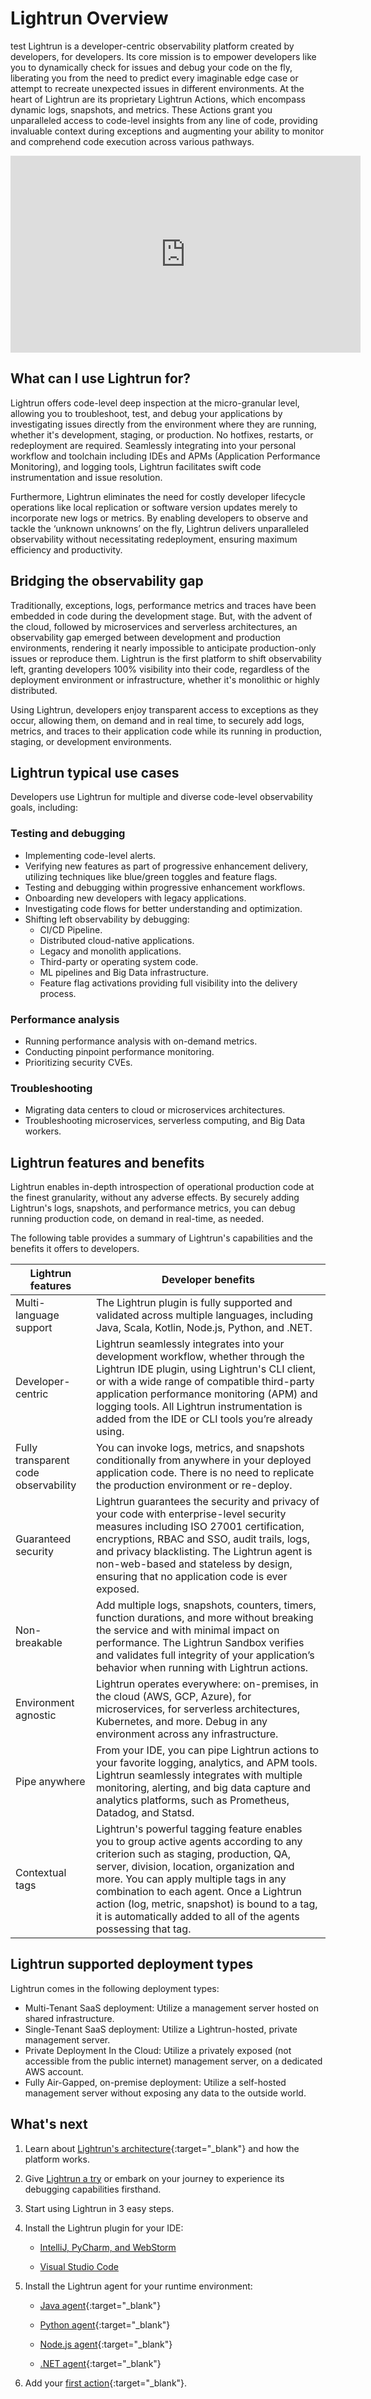 # Lightrun Overview

test
Lightrun is a developer-centric observability platform created by developers, for developers.  Its core mission is to empower developers like you to dynamically check for issues and debug your code on the fly, liberating you from the need to predict every imaginable edge case or attempt to recreate unexpected issues in different environments.
At the heart of Lightrun are its proprietary Lightrun Actions, which encompass dynamic logs, snapshots, and metrics. These Actions grant you unparalleled access to code-level insights from any line of code, providing invaluable context during exceptions and augmenting your ability to monitor and comprehend code execution across various pathways.

<iframe width="560" height="315" src="https://www.youtube.com/embed/z-mGBJQt7fM?si=7CLtzNyTn2Xfkmua" title="YouTube video player" frameborder="0" allow="accelerometer; autoplay; clipboard-write; encrypted-media; gyroscope; picture-in-picture; web-share" referrerpolicy="strict-origin-when-cross-origin" allowfullscreen></iframe>

## What can I use Lightrun for?

Lightrun offers code-level deep inspection at the micro-granular level, allowing you to troubleshoot, test, and debug your applications by investigating issues directly from the environment where they are running, whether it's development, staging, or production. No hotfixes, restarts, or redeployment are required. Seamlessly integrating into your personal workflow and toolchain including IDEs and APMs (Application Performance Monitoring), and logging tools, Lightrun facilitates swift code instrumentation and issue resolution.

Furthermore, Lightrun eliminates the need for costly developer lifecycle operations like local replication or software version updates merely to incorporate new logs or metrics. By enabling developers to observe and tackle the ‘unknown unknowns’ on the fly, Lightrun delivers unparalleled observability without necessitating redeployment, ensuring maximum efficiency and productivity.

## Bridging the observability gap

Traditionally, exceptions, logs, performance metrics and traces have been embedded in code during the development stage. But, with the advent of the cloud, followed by microservices and serverless architectures, an observability gap emerged between development and production environments, rendering it nearly impossible to anticipate production-only issues or reproduce them.
Lightrun is the first platform to shift observability left, granting developers 100% visibility into their code, regardless of the deployment environment or infrastructure, whether it's monolithic or highly distributed.

Using Lightrun, developers enjoy transparent access to exceptions as they occur, allowing them, on demand and in real time, to securely add logs, metrics, and traces to their application code while its running in production, staging, or development environments.

## Lightrun typical use cases

Developers use Lightrun for multiple and diverse code-level observability goals, including:

### Testing and debugging

- Implementing code-level alerts.
- Verifying new features as part of progressive enhancement delivery, utilizing techniques like blue/green toggles and feature flags.
- Testing and debugging within progressive enhancement workflows.
- Onboarding new developers with legacy applications.
- Investigating code flows for better understanding and optimization.
- Shifting left observability by debugging:
  - CI/CD Pipeline.
  - Distributed cloud-native applications.
  - Legacy and monolith applications.
  - Third-party or operating system code.
  - ML pipelines and Big Data infrastructure.
  - Feature flag activations providing full visibility into the delivery process.

### Performance analysis

- Running performance analysis with on-demand metrics.
- Conducting pinpoint performance monitoring.
- Prioritizing security CVEs.
  
### Troubleshooting

- Migrating data centers to cloud or microservices architectures.
- Troubleshooting microservices, serverless computing, and Big Data workers.

## Lightrun features and benefits

Lightrun enables in-depth introspection of operational production code at the finest granularity, without any adverse effects. By securely adding Lightrun's logs, snapshots, and performance metrics, you can debug running production code, on demand in real-time, as needed.

The following table provides a summary of Lightrun's capabilities and the benefits it offers to developers.

| Lightrun features                         | Developer benefits                                                                                                                                                                                                                                                                                         |
|------------------------------------------|------------------------------------------------------------------------------------------------------------------------------------------------------------------------------------------------------------------------------------------------------------------------------------------------------------|
| Multi-language support                   | The Lightrun plugin is fully supported and validated across multiple languages, including Java, Scala, Kotlin, Node.js, Python, and .NET.                                                                                                                                                                 |
| Developer-centric                        | Lightrun seamlessly integrates into your development workflow, whether through the Lightrun IDE plugin, using Lightrun's CLI client, or with a wide range of compatible third-party application performance monitoring (APM) and logging tools. All Lightrun instrumentation is added from the IDE or CLI tools you’re already using. |
| Fully transparent code observability     | You can invoke logs, metrics, and snapshots conditionally from anywhere in your deployed application code. There is no need to replicate the production environment or re-deploy.                                                                                                                      |
| Guaranteed security                      | Lightrun guarantees the security and privacy of your code with enterprise-level security measures including ISO 27001 certification, encryptions, RBAC and SSO, audit trails, logs, and privacy blacklisting. The Lightrun agent is non-web-based and stateless by design, ensuring that no application code is ever exposed.     |
| Non-breakable                            | Add multiple logs, snapshots, counters, timers, function durations, and more without breaking the service and with minimal impact on performance. The Lightrun Sandbox verifies and validates full integrity of your application’s behavior when running with Lightrun actions.                         |
| Environment agnostic                    | Lightrun operates everywhere: on-premises, in the cloud (AWS, GCP, Azure), for microservices, for serverless architectures, Kubernetes, and more. Debug in any environment across any infrastructure.                                                                                                   |
| Pipe anywhere                            | From your IDE, you can pipe Lightrun actions to your favorite logging, analytics, and APM tools. Lightrun seamlessly integrates with multiple monitoring, alerting, and big data capture and analytics platforms, such as Prometheus, Datadog, and Statsd.                                                     |
| Contextual tags                          | Lightrun's powerful tagging feature enables you to group active agents according to any criterion such as staging, production, QA, server, division, location, organization and more. You can apply multiple tags in any combination to each agent. Once a Lightrun action (log, metric, snapshot) is bound to a tag, it is automatically added to all of the agents possessing that tag. |

## Lightrun supported deployment types

Lightrun comes in the following deployment types:

- Multi-Tenant SaaS deployment: Utilize a management server hosted on shared infrastructure.
- Single-Tenant SaaS deployment: Utilize a Lightrun-hosted, private management server.
- Private Deployment In the Cloud: Utilize a privately exposed (not accessible from the public internet) management server, on a dedicated AWS account.
- Fully Air-Gapped, on-premise deployment: Utilize a self-hosted management server without exposing any data to the outside world.

## What's next

1. Learn about [Lightrun's architecture](architecture.md){:target="_blank"} and how the platform works.

2. Give [Lightrun a try](/get-started/) or embark on your journey to experience its debugging capabilities firsthand.

3. Start using Lightrun in 3 easy steps.

  1. Install the Lightrun plugin for your IDE:

      - [IntelliJ, PyCharm, and WebStorm](plugin.md)

      - [Visual Studio Code](vscode/vscode-install-plugin.md)

  2. Install the Lightrun agent for your runtime environment:

      - [Java agent](jvm/agent.md){:target="_blank"}

      - [Python agent](python/agent.md){:target="_blank"}

      - [Node.js agent](node/agent.md){:target="_blank"}
      
      - [.NET agent](dotnet/agent.md){:target="_blank"}

  3. Add your [first action](logs.md){:target="_blank"}.